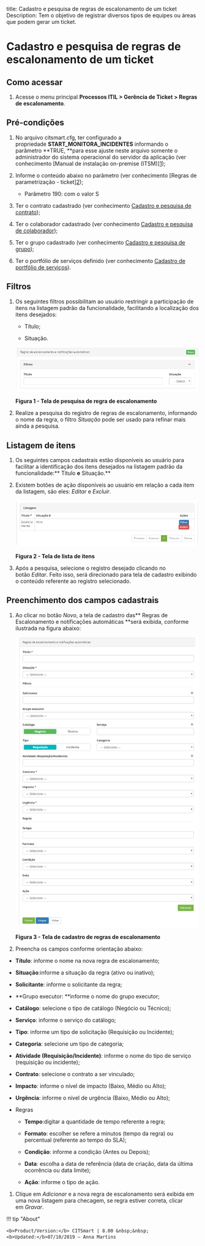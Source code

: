 title: Cadastro e pesquisa de regras de escalonamento de um ticket
Description: Tem o objetivo de registrar diversos tipos de equipes ou áreas que
podem gerar um ticket.

# Cadastro e pesquisa de regras de escalonamento de um ticket

Como acessar
-----------

1.  Acesse o menu principal **Processos ITIL > Gerência de
    Ticket > Regras de escalonamento**.

Pré-condições
-------------

1.  No arquivo citsmart.cfg, ter configurado a
    propriedade **START_MONITORA_INCIDENTES** informando o
    parâmetro **TRUE, **para esse ajuste neste arquivo somente o administrador
    do sistema operacional do servidor da aplicação (ver conhecimento [Manual de
    instalação on-premise
    (ITSM)][1](https://itsm.citsmartcloud.com/citsmart/pages/knowledgeBasePortal/knowledgeBasePortal.load#/knowledge/179));

2.  Informe o conteúdo abaixo no parâmetro (ver conhecimento [Regras de
    parametrização -
    ticket][2](https://itsm.citsmartcloud.com/citsmart/pages/knowledgeBasePortal/knowledgeBasePortal.load#/knowledge/367));

    -   Parâmetro 190: com o valor S

1.  Ter o contrato cadastrado (ver conhecimento [Cadastro e pesquisa de
    contrato](https://itsm.citsmartcloud.com/citsmart/pages/knowledgeBasePortal/knowledgeBasePortal.load#/knowledge/256));

2.  Ter o colaborador cadastrado (ver conhecimento [Cadastro e pesquisa de
    colaborador](https://itsm.citsmartcloud.com/citsmart/pages/knowledgeBasePortal/knowledgeBasePortal.load#/knowledge/246));

3.  Ter o grupo cadastrado (ver conhecimento [Cadastro e pesquisa de
    grupo](https://itsm.citsmartcloud.com/citsmart/pages/knowledgeBasePortal/knowledgeBasePortal.load#/knowledge/249));

4.  Ter o portfólio de serviços definido (ver conhecimento [Cadastro de
    portfólio de
    serviços](https://itsm.citsmartcloud.com/citsmart/pages/knowledgeBasePortal/knowledgeBasePortal.load#/knowledge/964)).

Filtros
-------

1.  Os seguintes filtros possibilitam ao usuário restringir a participação de
    itens na listagem padrão da funcionalidade, facilitando a localização dos
    itens desejados:

    -   Título;

    -   Situação.
    
    ![escalonamento](images/escalation-rule1.png)
    
    **Figura 1 - Tela de pesquisa de regra de escalonamento**

1.  Realize a pesquisa do registro de regras de escalonamento, informando o nome
    da regra, o filtro *Situação* pode ser usado para refinar mais ainda a
    pesquisa.

Listagem de itens
-----------------

1.  Os seguintes campos cadastrais estão disponíveis ao usuário para facilitar a
    identificação dos itens desejados na listagem padrão da
    funcionalidade:** Título **e** Situação.**

2.  Existem botões de ação disponíveis ao usuário em relação a cada item da
    listagem, são eles: *Editar* e *Excluir*.

    ![escalonamento](images/escalation-rule2.png)

    **Figura 2 - Tela de lista de itens**

1.  Após a pesquisa, selecione o registro desejado clicando no botão *Editar*.
    Feito isso, será direcionado para tela de cadastro exibindo o conteúdo
    referente ao registro selecionado.

Preenchimento dos campos cadastrais
-----------------------------------

1.  Ao clicar no botão *Novo*, a tela de cadastro das** Regras de Escalonamento
    e notificações automáticas **será exibida, conforme ilustrada na figura
    abaixo:

    ![escalonamento](images/escalation-rule3.png)

    **Figura 3 - Tela de cadastro de regras de escalonamento**

1.  Preencha os campos conforme orientação abaixo:

-   **Título**: informe o nome na nova regra de escalonamento;

-   **Situação**:informe a situação da regra (ativo ou inativo);

-   **Solicitante**: informe o solicitante da regra;

-   **Grupo executor: **informe o nome do grupo executor;

-   **Catálogo**: selecione o tipo de catálogo (Negócio ou Técnico);

-   **Serviço**: informe o serviço do catálogo;

-   **Tipo**: informe um tipo de solicitação (Requisição ou Incidente);

-   **Categoria**: selecione um tipo de categoria;

-   **Atividade (Requisição/Incidente)**: informe o nome do tipo de serviço
    (requisição ou incidente);

-   **Contrato**: selecione o contrato a ser vinculado;

-   **Impacto**: informe o nível de impacto (Baixo, Médio ou Alto);

-   **Urgência**: informe o nível de urgência (Baixo, Médio ou Alto);

-   Regras

    -   **Tempo**:digitar a quantidade de tempo referente a regra;

    -   **Formato**: escolher se refere a minutos (tempo da regra) ou percentual
        (referente ao tempo do SLA);

    -   **Condição**: informe a condição (Antes ou Depois);

    -   **Data**: escolha a data de referência (data de criação, data da última
        ocorrência ou data limite);

    -   **Ação**: informe o tipo de ação.

1.  Clique em *Adicionar* e a nova regra de escalonamento será exibida em uma
    nova listagem para checagem, se regra estiver correta, clicar em *Gravar*.


!!! tip "About"

    <b>Product/Version:</b> CITSmart | 8.00 &nbsp;&nbsp;
    <b>Updated:</b>07/10/2019 – Anna Martins
